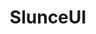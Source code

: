 ---
layout: home

title: SlunceUI
titleTemplate: 一个Vue3组件库

hero:
  name: SlunceUI
  text: 一个Vue3组件库
  tagline: 让你的组件库开发更简单
  image:
    src: /logo.png
    alt: SlunceUI
  actions:
    - theme: brand
      text: 开始
      link: /guide/installation
    - theme: alt
      text: 在 GitHub 上查看
      link: https://github.com/vychodlc/SlunceUI
    - theme: alt
      text: 前往组件库
      link: /components/button/

features:
  - icon: 💡
    title: Vue3组件库
    details: 基于vite+TypeScript开发
  - icon: 📦
    title: 让你的组件库开发更简单
    details: 提供一个Vue3组件库开发环境
  - icon: 🛠️
    title: 按需引入
    details: 直接支持按需引入无需配置任何插件。
---
